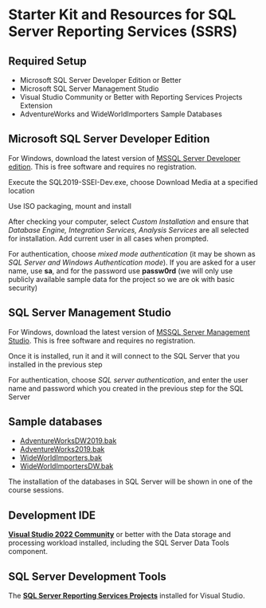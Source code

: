 # Starter Kit and Resources for SQL Server Reporting Services (SSRS)

## Required Setup

- Microsoft SQL Server Developer Edition or Better
- Microsoft SQL Server Management Studio
- Visual Studio Community or Better with Reporting Services Projects Extension
- AdventureWorks and WideWorldImporters Sample Databases

## Microsoft SQL Server Developer Edition

For Windows, download the latest version of [MSSQL Server Developer edition](https://www.microsoft.com/en-gb/sql-server/sql-server-downloads). This is free software and requires no registration.

Execute the SQL2019-SSEI-Dev.exe, choose Download Media at a specified location 

Use ISO packaging, mount and install 

After checking your computer, select _Custom Installation_ and ensure that _Database Engine, Integration Services, Analysis Services_ are all selected for installation.
Add current user in all cases when prompted.

For authentication, choose *mixed mode authentication* (it may be shown as *SQL Server and Windows Authentication mode*). If you are asked for a user name, use **sa**, and for the password use **passw0rd** (we will only use publicly available sample data for the project so we are ok with basic security) 

## SQL Server Management Studio

For Windows, download the latest version of [MSSQL Server Management Studio](https://docs.microsoft.com/en-us/sql/ssms/download-sql-server-management-studio-ssms?view=sql-server-ver15). This is free software and requires no registration.

Once it is installed, run it and it will connect to the SQL Server that you installed in the previous step

For authentication, choose *SQL server authentication*, and enter the user name and password which you created in the previous step for the SQL Server

## Sample databases

- [AdventureWorksDW2019.bak](https://github.com/Microsoft/sql-server-samples/releases/download/adventureworks/AdventureWorksDW2019.bak)
- [AdventureWorks2019.bak](https://github.com/Microsoft/sql-server-samples/releases/download/adventureworks/AdventureWorks2019.bak)
- [WideWorldImporters.bak](https://github.com/Microsoft/sql-server-samples/releases/download/wide-world-importers-v1.0/WideWorldImporters-Full.bak)
- [WideWorldImportersDW.bak](https://github.com/Microsoft/sql-server-samples/releases/download/wide-world-importers-v1.0/WideWorldImportersDW-Full.bak)

The installation of the databases in SQL Server will be shown in one of the course sessions.

## Development IDE 

**[Visual Studio 2022 Community](https://visualstudio.microsoft.com/vs/community/)**  or better with the Data storage and processing workload installed, including the SQL Server Data Tools component. 

## SQL Server Development Tools 
The **[SQL Server Reporting Services Projects](https://marketplace.visualstudio.com/items?itemName=ProBITools.MicrosoftReportProjectsforVisualStudio2022)** installed for Visual Studio. 
